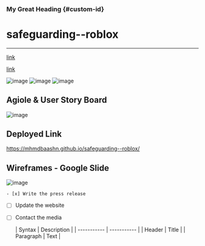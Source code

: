 ### My Great Heading {#custom-id}

# safeguarding--roblox
----------------------

[link](https://www.example.com/my%20great%20page)

<a href="https://www.example.com/my great page">link</a>



![image](https://github.com/user-attachments/assets/d65e400d-46d4-4be3-964d-08fbae3534ea)
![image](https://github.com/user-attachments/assets/253f7018-5edc-42bb-8d60-37cf9a29f124)
![image](https://github.com/user-attachments/assets/e34a895b-e559-47b8-99f1-df9deacbc565)


Agiole & User Story Board 
-----------------

![image](https://github.com/user-attachments/assets/764b1ff9-cd3a-42f1-bcf2-13a0ec2650b9)

Deployed Link
-----------------
https://mhmdbaashn.github.io/safeguarding--roblox/

Wireframes - Google Slide
----------

![image](https://github.com/user-attachments/assets/dbfafdcb-611c-4a25-862a-77cf5b687880)


 	- [x] Write the press release
- [ ] Update the website
- [ ] Contact the media


  | Syntax      | Description |
| ----------- | ----------- |
| Header      | Title       |
| Paragraph   | Text        |


